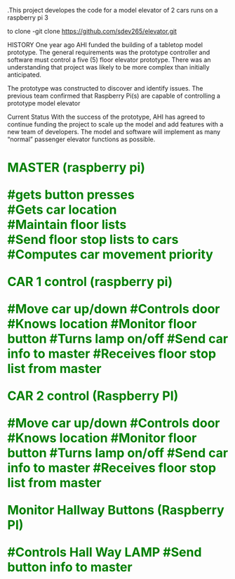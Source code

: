 .This project developes the code for a model elevator of 2 cars runs on a raspberry pi 3

to clone 
-git clone https://github.com/sdev265/elevator.git

HISTORY
One year ago AHI funded the building of a tabletop model prototype. 
The general requirements was the prototype controller and software must control a five (5) floor elevator prototype. 
There was an understanding that project was likely to be more complex than initially anticipated.

The prototype was constructed to discover and identify issues. 
The previous team confirmed that Raspberry Pi(s) are capable of controlling a prototype model elevator

Current Status
With the success of the prototype, AHI has agreed to continue funding the project to scale up the model and add features with a new team of developers. 
The model and software will implement as many “normal” passenger elevator functions as possible. 

<h1 style= "color:green;"> MASTER (raspberry pi)

<p>
#gets button presses<br>
#Gets car location<br>
#Maintain floor lists<br>
#Send floor stop lists to cars<br>
#Computes car movement priority <br>
</p>


CAR 1 control (raspberry pi)

#Move car up/down
#Controls door
#Knows location
#Monitor floor button
#Turns lamp on/off
#Send car info to master
#Receives floor stop list from master

CAR 2 control (Raspberry PI)

#Move car up/down
#Controls door
#Knows location
#Monitor floor button
#Turns lamp on/off
#Send car info to master
#Receives floor stop list from master


Monitor Hallway Buttons (Raspberry PI)

#Controls Hall Way LAMP
#Send button info to master